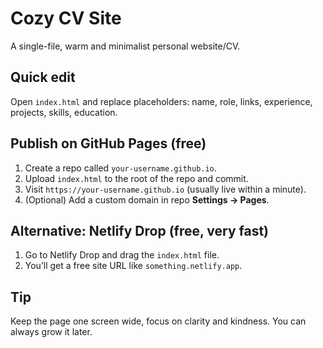 # Cozy CV Site

A single-file, warm and minimalist personal website/CV.

## Quick edit
Open `index.html` and replace placeholders: name, role, links, experience, projects, skills, education.

## Publish on GitHub Pages (free)
1. Create a repo called `your-username.github.io`.
2. Upload `index.html` to the root of the repo and commit.
3. Visit `https://your-username.github.io` (usually live within a minute).
4. (Optional) Add a custom domain in repo **Settings → Pages**.

## Alternative: Netlify Drop (free, very fast)
1. Go to Netlify Drop and drag the `index.html` file.
2. You’ll get a free site URL like `something.netlify.app`.

## Tip
Keep the page one screen wide, focus on clarity and kindness. You can always grow it later.
